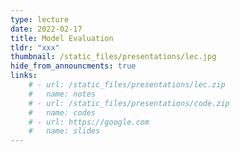 ```yaml
---
type: lecture
date: 2022-02-17
title: Model Evaluation
tldr: "xxx"
thumbnail: /static_files/presentations/lec.jpg
hide_from_announcments: true
links: 
    # - url: /static_files/presentations/lec.zip
    #   name: notes
    # - url: /static_files/presentations/code.zip
    #   name: codes
    # - url: https://google.com
    #   name: slides
---
```

<!-- **Suggested Readings:** -->
<!-- - [Readings 1](http://example.com) -->

